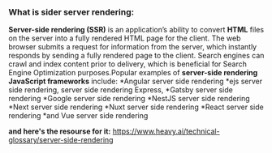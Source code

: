 ### What is sider server rendering:

**Server-side rendering (SSR)** is an application’s ability to convert **HTML** files on the server into a fully rendered HTML page for the client.
 The web browser submits a request for information from the server, which instantly responds by sending a fully rendered page to the client.
 Search engines can crawl and index content prior to delivery, which is beneficial for Search Engine Optimization purposes.Popular examples
 of **server-side rendering** **JavaScript frameworks** include: *Angular server side rendering
*ejs server side rendering, server side rendering Express,
*Gatsby server side rendering
*Google server side rendering
*NestJS server side rendering
*Next server side rendering
*Nuxt server side rendering
*React server side rendering
*and Vue server side rendering

 **and here's the resourse for it:** https://www.heavy.ai/technical-glossary/server-side-rendering

